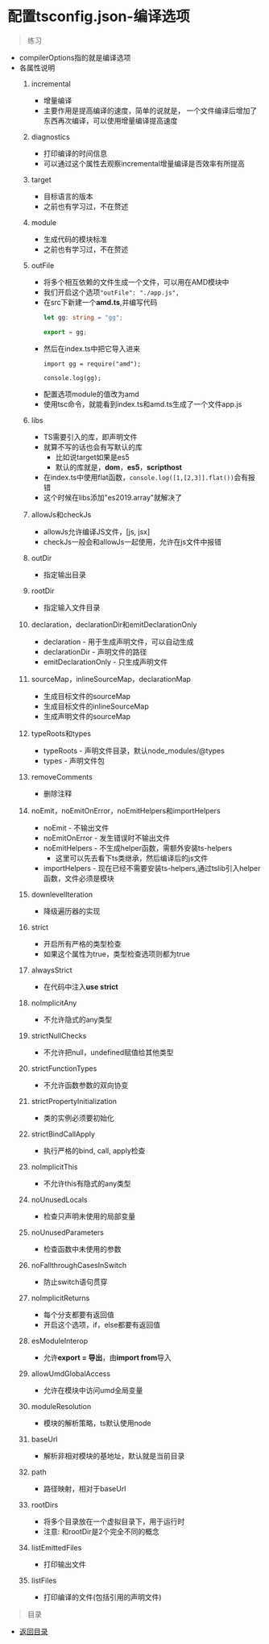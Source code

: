 # 配置tsconfig.json-编译选项

> 练习
* compilerOptions指的就是编译选项
* 各属性说明
    1. incremental
        * 增量编译
        * 主要作用是提高编译的速度，简单的说就是，
            一个文件编译后增加了东西再次编译，可以使用增量编译提高速度
            
    2. diagnostics
        * 打印编译的时间信息
        * 可以通过这个属性去观察incremental增量编译是否效率有所提高
     
    3. target
        * 目标语言的版本
        * 之前也有学习过，不在赘述      
    
    4. module
        * 生成代码的模块标准
        * 之前也有学习过，不在赘述         
        
    5. outFile
        * 将多个相互依赖的文件生成一个文件，可以用在AMD模块中 
        * 我们开启这个选项`"outFile": "./app.js", `
        * 在src下新建一个**amd.ts**,并编写代码
            ```typescript
            let gg: string = "gg";
            
            export = gg;
            ```      
        * 然后在index.ts中把它导入进来
            ```
            import gg = require("amd");
            
            console.log(gg);
            ```    
        * 配置选项module的值改为amd 
        * 使用tsc命令，就能看到index.ts和amd.ts生成了一个文件app.js   
    
    6. libs
        * TS需要引入的库，即声明文件
        * 就算不写的话也会有写默认的库
            * 比如说target如果是es5
            * 默认的库就是，**dom**，**es5**，**scripthost**   
        * 在index.ts中使用flat函数，`console.log([1,[2,3]].flat())`会有报错
        * 这个时候在libs添加"es2019.array"就解决了         
            
    7. allowJs和checkJs
        * allowJs允许编译JS文件，[js, jsx]  
        * checkJs一般会和allowJs一起使用，允许在js文件中报错
    
    8. outDir
        * 指定输出目录
        
    9. rootDir
        * 指定输入文件目录     
        
    10. declaration，declarationDir和emitDeclarationOnly
        * declaration - 用于生成声明文件，可以自动生成 
        * declarationDir - 声明文件的路径
        * emitDeclarationOnly - 只生成声明文件
        
    11. sourceMap，inlineSourceMap，declarationMap
        * 生成目标文件的sourceMap    
        * 生成目标文件的inlineSourceMap
        * 生成声明文件的sourceMap   
        
    12. typeRoots和types
        * typeRoots - 声明文件目录，默认node_modules/@types       
        * types - 声明文件包
        
    13. removeComments
        * 删除注释
        
    14. noEmit，noEmitOnError，noEmitHelpers和importHelpers
        * noEmit - 不输出文件
        * noEmitOnError - 发生错误时不输出文件
        * noEmitHelpers - 不生成helper函数，需额外安装ts-helpers
            * 这里可以先去看下ts类继承，然后编译后的js文件
        * importHelpers - 现在已经不需要安装ts-helpers,通过tslib引入helper函数，文件必须是模块 
    
    15. downlevelIteration
        * 降级遍历器的实现    
        
    16. strict
        * 开启所有严格的类型检查
        * 如果这个属性为true，类型检查选项则都为true          
        
    17. alwaysStrict
        * 在代码中注入**use strict**
        
    18. noImplicitAny
        * 不允许隐式的any类型
        
    19. strictNullChecks
        * 不允许把null，undefined赋值给其他类型    
        
    20. strictFunctionTypes
        * 不允许函数参数的双向协变
        
    21. strictPropertyInitialization
        * 类的实例必须要初始化 
        
    22. strictBindCallApply
        * 执行严格的bind, call, apply检查
        
    23. noImplicitThis
        * 不允许this有隐式的any类型 
        
    24. noUnusedLocals
        * 检查只声明未使用的局部变量                                     
    
    25. noUnusedParameters
        * 检查函数中未使用的参数
    
    26. noFallthroughCasesInSwitch
        * 防止switch语句贯穿
        
    27. noImplicitReturns
        * 每个分支都要有返回值
        * 开启这个选项，if，else都要有返回值            
    
    28. esModuleInterop
        * 允许**export = 导出**，由**import from**导入
        
    29. allowUmdGlobalAccess
        * 允许在模块中访问umd全局变量
        
    30. moduleResolution
        * 模块的解析策略，ts默认使用node    
        
    31. baseUrl
        * 解析非相对模块的基地址，默认就是当前目录
        
    32. path
        * 路径映射，相对于baseUrl
        
    33. rootDirs
        * 将多个目录放在一个虚拟目录下，用于运行时 
        * 注意: 和rootDir是2个完全不同的概念
        
    34. listEmittedFiles
        * 打印输出文件
   
    35. listFiles
        * 打印编译的文件(包括引用的声明文件)    

> 目录

* [返回目录](../../README.md)                               